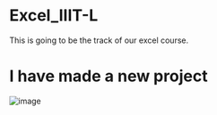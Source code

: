 # Excel_IIIT-L
This is going to be the track of our excel course.
# I have made a new project 
![image](https://github.com/user-attachments/assets/2c0d52dc-5acb-4502-b242-ccab93e81c17)










